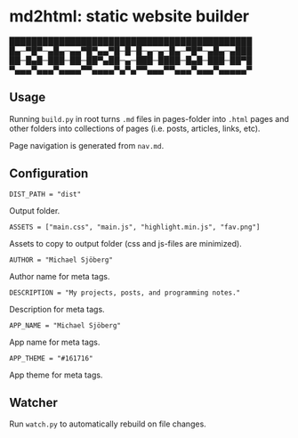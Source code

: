 # md2html: static website builder

████████████████████████████████████████████
█▄─▀█▀─▄█▄─▄▄▀█▀▄▄▀█─█─█─▄─▄─█▄─▀█▀─▄█▄─▄███
██─█▄█─███─██─██▀▄██─▄─███─████─█▄█─███─██▀█
▀▄▄▄▀▄▄▄▀▄▄▄▄▀▀▄▄▄▄▀▄▀▄▀▀▄▄▄▀▀▄▄▄▀▄▄▄▀▄▄▄▄▄▀

## Usage

Running `build.py` in root turns `.md` files in pages-folder into `.html` pages and other folders into collections of pages (i.e. posts, articles, links, etc).

Page navigation is generated from `nav.md`.

## Configuration

`DIST_PATH = "dist"`

Output folder.

`ASSETS = ["main.css", "main.js", "highlight.min.js", "fav.png"]`

Assets to copy to output folder (css and js-files are minimized).

`AUTHOR = "Michael Sjöberg"`

Author name for meta tags.

`DESCRIPTION = "My projects, posts, and programming notes."`

Description for meta tags.

`APP_NAME = "Michael Sjöberg"`

App name for meta tags.

`APP_THEME = "#161716"`

App theme for meta tags.

## Watcher

Run `watch.py` to automatically rebuild on file changes.
